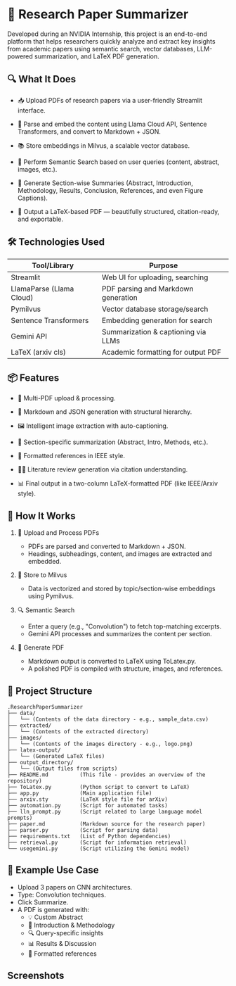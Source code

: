 # 🧠 Research Paper Summarizer

Developed during an NVIDIA Internship, this project is an end-to-end platform that helps researchers quickly analyze and extract key insights from academic papers using semantic search, vector databases, LLM-powered summarization, and LaTeX PDF generation.

## 🔍 What It Does

- 📥 Upload PDFs of research papers via a user-friendly Streamlit interface.

- 🧠 Parse and embed the content using Llama Cloud API, Sentence Transformers, and convert to Markdown + JSON.

- 📚 Store embeddings in Milvus, a scalable vector database.

- 🔎 Perform Semantic Search based on user queries (content, abstract, images, etc.).

- 🧾 Generate Section-wise Summaries (Abstract, Introduction, Methodology, Results, Conclusion, References, and even Figure Captions).

- 📄 Output a LaTeX-based PDF — beautifully structured, citation-ready, and exportable.

## 🛠️ Technologies Used


| Tool/Library               | Purpose                        |
|-------------------------|------------------------------------------|
| Streamlit              | Web UI for uploading, searching |
| LlamaParse (Llama Cloud) | PDF parsing and Markdown generation                        |
| Pymilvus                    | 	Vector database storage/search                         |
| Sentence Transformers        | Embedding generation for search                          |
| Gemini API                | Summarization & captioning via LLMs                        |
| LaTeX (arxiv cls)                    | Academic formatting for output PDF          |

## 📦 Features

- 📂 Multi-PDF upload & processing.

- 📄 Markdown and JSON generation with structural hierarchy.

- 🖼️ Intelligent image extraction with auto-captioning.

- 🧠 Section-specific summarization (Abstract, Intro, Methods, etc.).

- 🧾 Formatted references in IEEE style.

- 🧑‍🔬 Literature review generation via citation understanding.

- 📊 Final output in a two-column LaTeX-formatted PDF (like IEEE/Arxiv style).

## 🚀 How It Works

1. 🔧 Upload and Process PDFs
   - PDFs are parsed and converted to Markdown + JSON.
   - Headings, subheadings, content, and images are extracted and embedded.

2. 💾 Store to Milvus
   - Data is vectorized and stored by topic/section-wise embeddings using Pymilvus.

3. 🔍 Semantic Search
   - Enter a query (e.g., "Convolution") to fetch top-matching excerpts.
   - Gemini API processes and summarizes the content per section.

4. 🧾 Generate PDF
   - Markdown output is converted to LaTeX using ToLatex.py.
   - A polished PDF is compiled with structure, images, and references.
  
## 📁 Project Structure
```
.ResearchPaperSummarizer
├── data/
│   └── (Contents of the data directory - e.g., sample_data.csv)
├── extracted/
│   └── (Contents of the extracted directory)
├── images/
│   └── (Contents of the images directory - e.g., logo.png)
├── latex-output/
│   └── (Generated LaTeX files)
├── output_directory/
│   └── (Output files from scripts)
├── README.md          (This file - provides an overview of the repository)
├── ToLatex.py         (Python script to convert to LaTeX)
├── app.py             (Main application file)
├── arxiv.sty          (LaTeX style file for arXiv)
├── automation.py      (Script for automated tasks)
├── lln_prompt.py      (Script related to large language model prompts)
├── paper.md           (Markdown source for the research paper)
├── parser.py          (Script for parsing data)
├── requirements.txt   (List of Python dependencies)
├── retrieval.py       (Script for information retrieval)
└── usegemini.py       (Script utilizing the Gemini model)
```

## 🧪 Example Use Case

- Upload 3 papers on CNN architectures.
- Type: Convolution techniques.
- Click Summarize.
- A PDF is generated with:
  - 💡 Custom Abstract
  - 📖 Introduction & Methodology
  - 🔍 Query-specific insights
  - 📊 Results & Discussion
  - 📎 Formatted references

## Screenshots
